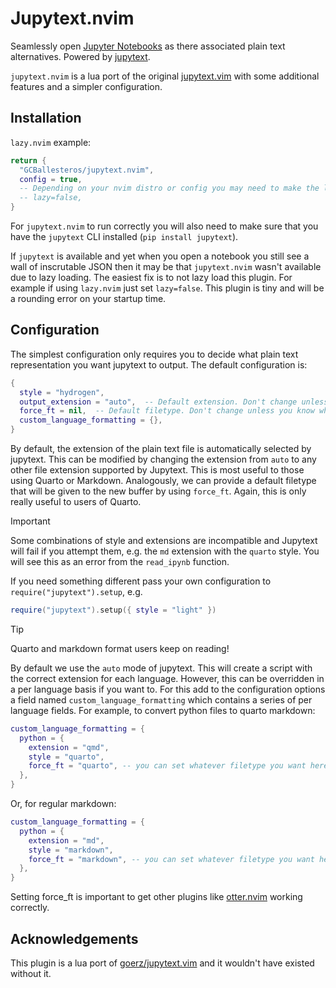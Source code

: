 # Jupytext.nvim

Seamlessly open [Jupyter Notebooks](http://jupyter.org) as there associated
plain text alternatives. Powered by [jupytext](https://www.github.com/mwouts/jupytext).

`jupytext.nvim` is a lua port of the original
[jupytext.vim](https://www.github.com/goerz/jupytext.vim) with some additional
features and a simpler configuration.

## Installation
`lazy.nvim` example:
```lua
return {
  "GCBallesteros/jupytext.nvim",
  config = true,
  -- Depending on your nvim distro or config you may need to make the loading not lazy
  -- lazy=false,
}
```


For `jupytext.nvim` to run correctly you will also need to make sure that you
have the `jupytext` CLI installed (`pip install jupytext`).

If `jupytext` is available and yet when you open a notebook you still see a wall
of inscrutable JSON then it may be that `jupytext.nvim` wasn't available due
to lazy loading. The easiest fix is to not lazy load this plugin. For example
if using `lazy.nvim` just set `lazy=false`. This plugin is tiny and will be a
rounding error on your startup time.

## Configuration

The simplest configuration only requires you to decide what plain text
representation you want jupytext to output. The default configuration is:

```lua
{
  style = "hydrogen",
  output_extension = "auto",  -- Default extension. Don't change unless you know what you are doing
  force_ft = nil,  -- Default filetype. Don't change unless you know what you are doing
  custom_language_formatting = {},
}
```

By default, the extension of the plain text file is automatically selected by
jupytext. This can be modified by changing the extension from `auto` to any
other file extension supported by Jupytext. This is most useful to those using
Quarto or Markdown. Analogously, we can provide a default filetype that will be
given to the new buffer by using `force_ft`. Again, this is only really useful
to users of Quarto.

> [!IMPORTANT]
> Some combinations of style and extensions are incompatible and Jupytext will
> fail if you attempt them, e.g. the `md` extension with the `quarto` style.
> You will see this as an error from the `read_ipynb` function.

If you need something different pass your own configuration to
`require("jupytext").setup`, e.g.

```lua
require("jupytext").setup({ style = "light" })
```

> [!TIP]
> Quarto and markdown format users keep on reading!

By default we use the `auto` mode of jupytext. This will create a script with
the correct extension for each language. However, this can be overridden in a
per language basis if you want to. For this add to the configuration options a
field named `custom_language_formatting` which contains a series of per
language fields. For example, to convert python files to quarto markdown:

```lua
custom_language_formatting = {
  python = {
    extension = "qmd",
    style = "quarto",
    force_ft = "quarto", -- you can set whatever filetype you want here
  },
}
```

Or, for regular markdown:

```lua
custom_language_formatting = {
  python = {
    extension = "md",
    style = "markdown",
    force_ft = "markdown", -- you can set whatever filetype you want here
  },
}
```

Setting force_ft is important to get other plugins like
[otter.nvim](https://github.com/jmbuhr/otter.nvim) working correctly.


## Acknowledgements
This plugin is a lua port of [goerz/jupytext.vim](https://www.github.com/goerz/jupytext.vim) and it wouldn't have existed without it.
